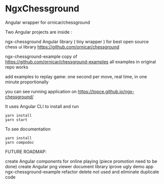 # NgxChessground

Angular wrapper for ornicar/chessground

Two Angular projects are inside :

ngx-chessground Angular library ( tiny wrapper ) for best open source chess ui library <https://github.com/ornicar/chessground>

ngx-chessground-example copy of <https://github.com/ornicar/chessground-examples>
all examples in original repo works

add examples to replay game:
one second per move,
real time,
in one minute proportionally

you can see running application on
<https://topce.github.io/ngx-chessground/>

It uses Angular CLI
to install and run

```console
yarn install
yarn start
```

To see documentation

```console
yarn install
yarn compodoc
```

FUTURE ROADMAP:

create Angular components for online playing (piece promotion need to be done)
create Angular png viewer
document library
iprove ugly demo app ngx-chessground-example
refactor delete not used and eliminate duplicate code
